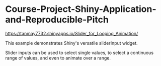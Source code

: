 # Course-Project-Shiny-Application-and-Reproducible-Pitch

https://tanmay7732.shinyapps.io/Slider_for_Looping_Animation/


This example demonstrates Shiny's versatile sliderInput widget.

Slider inputs can be used to select single values, to select a continuous range of values, and even to animate over a range.
